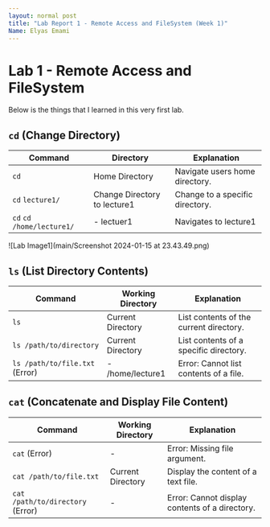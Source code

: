 ```yaml
---
layout: normal post
title: "Lab Report 1 - Remote Access and FileSystem (Week 1)"
Name: Elyas Emami
---
```


# Lab 1 - Remote Access and FileSystem

Below is the things that I learned in this very first lab.

## `cd` (Change Directory)

| Command                                 | Directory | Explanation                                       |
|-----------------------------------------|-------------------|---------------------------------------------------|
| `cd`                                    | Home Directory    | Navigate users home directory.           |
| `cd`  `lecture1/`                        | Change Directory to lecture1 | Change to a specific directory.                  |
| `cd`  `cd /home/lecture1/`               | - lectuer1   | Navigates to lecture1               |

![Lab Image1](main/Screenshot 2024-01-15 at 23.43.49.png)







## `ls` (List Directory Contents)

| Command                                 | Working Directory | Explanation                                       |
|-----------------------------------------|-------------------|---------------------------------------------------|
| `ls`                                    | Current Directory | List contents of the current directory.          |
| `ls /path/to/directory`                 | Current Directory | List contents of a specific directory.           |
| `ls /path/to/file.txt` (Error)         | - /home/lecture1   | Error: Cannot list contents of a file.          |

## `cat` (Concatenate and Display File Content)

| Command                                 | Working Directory | Explanation                                       |
|-----------------------------------------|-------------------|---------------------------------------------------|
| `cat` (Error)                          | -                 | Error: Missing file argument.                   |
| `cat /path/to/file.txt`                | Current Directory | Display the content of a text file.              |
| `cat /path/to/directory` (Error)       | -                 | Error: Cannot display contents of a directory.   |
